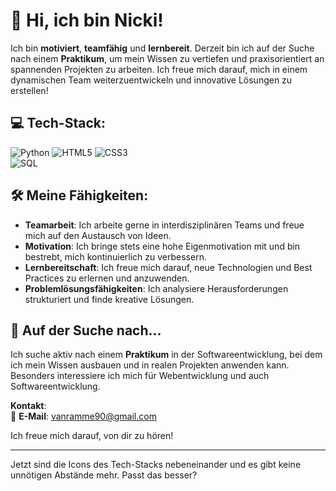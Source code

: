 # 👋 Hi, ich bin Nicki!

Ich bin **motiviert**, **teamfähig** und **lernbereit**. Derzeit bin ich auf der Suche nach einem **Praktikum**, um mein Wissen zu vertiefen und praxisorientiert an spannenden Projekten zu arbeiten. Ich freue mich darauf, mich in einem dynamischen Team weiterzuentwickeln und innovative Lösungen zu erstellen!

## 💻 **Tech-Stack**:  
![Python](https://img.shields.io/badge/-Python-3776AB?style=flat-square&logo=python&logoColor=white) 
![HTML5](https://img.shields.io/badge/-HTML5-E34F26?style=flat-square&logo=html5&logoColor=white) 
![CSS3](https://img.shields.io/badge/-CSS3-1572B6?style=flat-square&logo=css3&logoColor=white)  
![SQL](https://img.shields.io/badge/-SQL-0068A5?style=flat-square&logo=postgresql&logoColor=white)  

## 🛠️ **Meine Fähigkeiten**:

- **Teamarbeit**: Ich arbeite gerne in interdisziplinären Teams und freue mich auf den Austausch von Ideen.
- **Motivation**: Ich bringe stets eine hohe Eigenmotivation mit und bin bestrebt, mich kontinuierlich zu verbessern.
- **Lernbereitschaft**: Ich freue mich darauf, neue Technologien und Best Practices zu erlernen und anzuwenden.
- **Problemlösungsfähigkeiten**: Ich analysiere Herausforderungen strukturiert und finde kreative Lösungen.

## 🎯 **Auf der Suche nach...**  
Ich suche aktiv nach einem **Praktikum** in der Softwareentwicklung, bei dem ich mein Wissen ausbauen und in realen Projekten anwenden kann. Besonders interessiere ich mich für Webentwicklung und auch Softwareentwicklung.  

**Kontakt**:  
📧 **E-Mail**: vanramme90@gmail.com  

Ich freue mich darauf, von dir zu hören!

---

Jetzt sind die Icons des Tech-Stacks nebeneinander und es gibt keine unnötigen Abstände mehr. Passt das besser?
